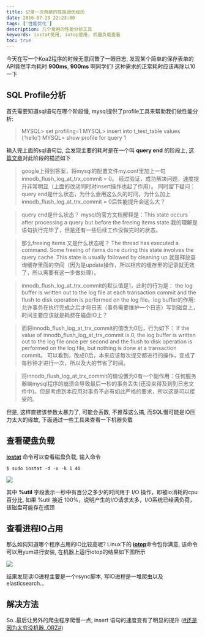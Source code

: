 ```yaml
---
title: 记录一次奇葩的性能调优经历 
date: 2016-07-29 22:23:00
tags: ['性能优化']
description: 几个常用的性能分析工具
keywords: iostat使用, iotop使用, 机器负载查看
toc: true
---
```


今天在写一个Koa2程序的时候无意间瞥了一眼日志, 发现某个简单的保存表单的API竟然平均耗时 **900ms**, **900ms** 啊同学们! 这种需求的正常耗时应该再除以10一下

## SQL Profile分析

首先需要知道sql语句在哪个阶段慢, mysql提供了profile工具来帮助我们做性能分析:

> MYSQL> set profiling=1
> MYSQL> insert into t_test_table values ('hello')
> MYSQL> show profile for query 1

输入完上面的sql语句后, 会发现主要的耗时是在一个叫 **query end** 的阶段上, [这篇文章](http://inetkiller.github.io/2014/05/20/mysql语句性能分析与优化/)对此阶段的描述如下

> google上得到答案，将mysql的配置文件my.conf里加上一句innodb_flush_log_at_trx_commit = 0。 经过验证，成功解决问题，速度提升非常明显（上面的改动同时对insert操作也起了作用）。 同时留下疑问：query end是什么状态，为什么会用这么久的时间，为什么加上innodb_flush_log_at_trx_commit = 0后性能提升会这么大？

> query end是什么状态？ mysql的官方文档解释是：This state occurs after processing a query but before the freeing items state.我的理解是语句执行完毕了，但是还有一些后续工作没做完时的状态。

> 那么freeing items 又是什么状态呢？ The thread has executed a command. Some freeing of items done during this state involves the query cache. This state is usually followed by cleaning up.就是释放查询缓存里面的空间（因为是update操作，所以相应的缓存里的记录就无效了，所以需要有这一步做处理）。

> innodb_flush_log_at_trx_commit的默认值是1，此时的行为是： the log buffer is written out to the log file at each transaction commit and the flush to disk operation is performed on the log file。log buffer的作用:允许事务在执行完成之后才将日志（事务需要维护一个日志）写到磁盘上，时间主要应该就是耗费在磁盘IO上？

> 而将innodb_flush_log_at_trx_commit的值改为0后，行为如下： If the value of innodb_flush_log_at_trx_commit is 0, the log buffer is written out to the log file once per second and the flush to disk operation is performed on the log file, but nothing is done at a transaction commit。 可以看到，改成0后，本来应该每次提交都进行的操作，变成了每秒钟才进行一次，所以及大的节省了时间。

> 将innodb_flush_log_at_trx_commit的值设置为0有一个副作用：任何服务器端mysql程序的崩溃会导致最后一秒的事务丢失(还没来得及到到日志文件中)。但是考虑到本应用对事务不必有如此严格的要求，所以这是可以接受的。

但是, 这样直接该参数太暴力了, 可能会丢数, 不推荐这么搞, 而SQL慢可能是IO压力太大的缘故, 下面通过一些工具来查看一下机器负载


## 查看硬盘负载


[**iostat**](http://linux.die.net/man/1/iostat) 命令可以查看磁盘负载, 输入命令

```
$ sudo iostat -d -x -k 1 40
```

![](http://box-images.qiniudn.com//blog/iostat-1.png)

其中 **%util** 字段表示一秒中有百分之多少的时间用于 I/O 操作，即被io消耗的cpu百分比, 如果 %util 接近 100%，说明产生的I/O请求太多，I/O系统已经满负荷，该磁盘可能存在瓶颈


## 查看进程IO占用

那么如何知道哪个程序占用的IO比较高呢? Linux下的 [**iotop**](http://guichaz.free.fr/iotop/)命令包你满意, 该命令可以用yum进行安装, 在机器上运行iotop的结果如下图所示

![](http://box-images.qiniudn.com//blog/iotop-1.png)

结果发现读IO进程主要是一个rsync脚本, 写IO进程是一堆爬虫以及elasticsearch...


## 解决方法

So..最后让另外的爬虫程序爬慢一点, insert 语句的速度变有了明显的提升 ([\#还是因为太穷没机器..ORZ\#](javascript:void))



